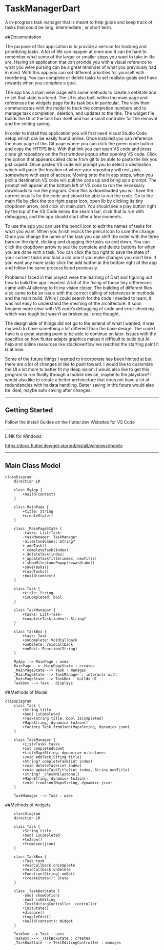 # TaskManagerDart

A in-progress task manager that is meant to help guide and keep track of tasks that could be long, intermediate , or short term.

##Documentation

The purpose of this application is to provide a service for tracking and prioritizing tasks. A lot of life can happen at once and it can be hard to remember what some of the larger or smaller steps you want to take in life are. Having an application that can provide you with a visual reference to what you were pursing can be a great reminder of what you previously had in mind. With this app you can set different priorities for yourself with reordering. You can complete or delete tasks to set realistic goals and have rewards when you complete a goal.

The app has a main view page with some methods to create a setState and re set that state is altered. The UI is also built within the main page and references the widgets page for its task box in particular. The view then communicates with the model to track the completion numbers and to manage task completion, deletion, and updates to the title. The widget file builds the UI of the task box itself and has a small controller for the removal and the editing saving.
 	
In order to install this application you will first need Visual Studio Code setup which can be easily found online. Once installed you can reference the main page of this Git page where you can click the green code button and copy the HTTPS link. With that link you can open VS code and press clone git repository on the first window popup after opening VS code.  Click the option that appears called clone from git to be able to paste the link you just copied. Once pasted VS code will prompt you to select a destination which will paste the location of where your repository will rest, pick somewhere with ease of access. 
	Moving onto the in app steps, when you pick a destination VS code will pull the code up and bring up a prompt. The prompt will appear at the bottom left of VS code to run the necessary downloads to run the program. Once this is downloaded you will have the correct installs for the code and should be able to run the code. Go to the main file by click the top right paper icon, open lib by clicking its tiny dropdown arrow, and click on main.dart. You should see a play button right by the top of the VS Code below the search bar, click that to run with debugging, and the app should start after a few moments.
 
To use the app you can use the pencil icon to edit the names of tasks for what you want. When you finish reclick the pencil icon to save the change. Once you change the name of the task you can shift the order with the three bars on the right, clicking and dragging the tasks up and down. You can click the dropdown arrow to see the complete and delete buttons for when you are done with a task. You can click the top right to save the state of your current tasks and load a old one if you make changes you don’t like. If you want any more tasks click the add button at the bottom right of the app and follow the same process listed previously.

Problems I faced in this project were the learning of Dart and figuring out how to build the app I wanted. A lot of the fixing of those tiny differences came with AI altering to fit my vision closer. The building of different files also came to be an issue with the correct calling of references in methods and the main build. While I could search for the code I needed to learn, it was not easy to understand the meshing of the architecture. It soon became more clear with VS code’s debugging of code and error checking which was tough but wasn’t as broken as I once thought. 

The design side of things did not go to the extend of what I wanted, it was my wish to have something a lot different than the base design. The code I have is a great starting point to be able to continue on later. Issues with the specifics on how flutter adapts graphics makes it difficult to build but AI help and online resources like stackoverflow we reached the starting point it is at now.

Some of the future things I wanted to incorporate has been hinited at but there are a lot of changes id like to push toward. I would like to customize the UI a lot more to better fit my deep vision. I would also like to get this program to run fluidly through a mobile device, maybe to the playstore? I would also like to create a better architecture that does not have a lot of redundancies with its data handling. Better saving in the future would also be ideal, maybe auto saving after changes.
__________________________________________________________________________________________________________________________________


## Getting Started

Follow the install Guides on the flutter.dev Websites for VS Code
____________________________________________________________
LINK for Windows:

https://docs.flutter.dev/get-started/install/windows/mobile

____________________________________________________________

## Main Class Model

```mermaid
classDiagram
    direction LR

    class MyApp {
        +build(context)
    }

    class MainPage {
        +title: String
        +createState()
    }

    class _MainPageState {
        -tasks: List~Task~
        -taskManager: TaskManager
        -milestoneLabel: String?
        +_addTask()
        +_completeTask(index)
        +_deleteTask(index)
        +_updateTaskTitle(index, newTitle)
        +_showMilestonePopup(rewardLabel)
        +saveTasks()
        +loadTasks()
        +build(context)
    }

    class Task {
        +title: String
        +isCompleted: bool
    }

    class TaskManager {
        +tasks: List~Task~
        +completeTask(index): String?
    }

    class TaskBox {
        +task: Task
        +onComplete: VoidCallback
        +onDelete: VoidCallback
        +onEdit: Function(String)
    }

    MyApp --> MainPage : uses
    MainPage --> _MainPageState : creates
    _MainPageState --> Task : manages
    _MainPageState --> TaskManager : interacts with
    _MainPageState --> TaskBox : builds UI
    TaskBox --> Task : displays

```

##Methods of Model
```mermaid
classDiagram
    class Task {
        +String title
        +bool isCompleted
        +Task(String title, bool isCompleted)
        +Map<String, dynamic> toJson()
        +factory Task.fromJson(Map<String, dynamic> json)
    }

    class TaskManager {
        +List<Task> tasks
        +int completedCount
        +List<Map<String, dynamic>> milestones
        +void addTask(String title)
        +String? completeTask(int index)
        +void deleteTask(int index)
        +void updateTaskTitle(int index, String newTitle)
        +String? _checkMilestone()
        +Map<String, dynamic> toJson()
        +void fromJson(Map<String, dynamic> json)
    }

    TaskManager --> Task : uses

```
##Methods of widgets
```mermaid
    classDiagram
    direction LR

    class Task {
        +String title
        +bool isCompleted
        +toJson()
        +fromJson(json)
    }

    class TaskBox {
        +Task task
        +VoidCallback onComplete
        +VoidCallback onDelete
        +Function(String) onEdit
        +createState(): State
    }

    class _TaskBoxState {
        -bool showOptions
        -bool isEditing
        -TextEditingController _controller
        +initState()
        +dispose()
        +toggleEdit()
        +build(context): Widget
    }

    TaskBox --> Task : uses
    TaskBox --> _TaskBoxState : creates
    _TaskBoxState --> TextEditingController : manages
```

